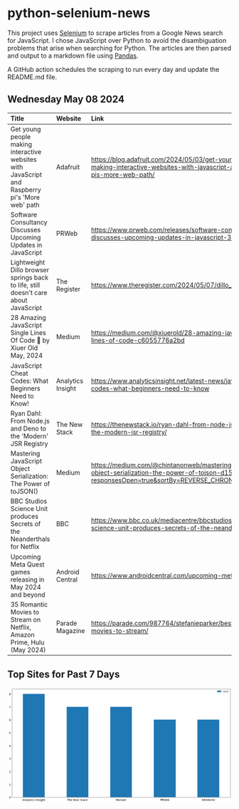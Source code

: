 # python-selenium-news

This project uses [Selenium](https://www.seleniumhq.org/) to scrape articles from a Google News search for JavaScript.
I chose JavaScript over Python to avoid the disambiguation problems that arise when searching for Python.
The articles are then parsed and output to a markdown file using [Pandas](https://pandas.pydata.org/).

A GitHub action schedules the scraping to run every day and update the README.md file.

## Wednesday May 08 2024


| Title                                                                                           | Website           | Link                                                                                                                                                |
|:------------------------------------------------------------------------------------------------|:------------------|:----------------------------------------------------------------------------------------------------------------------------------------------------|
| Get young people making interactive websites with JavaScript and Raspberry pi's 'More web' path | Adafruit          | https://blog.adafruit.com/2024/05/03/get-young-people-making-interactive-websites-with-javascript-and-raspberry-pis-more-web-path/                  |
| Software Consultancy Discusses Upcoming Updates in JavaScript                                   | PRWeb             | https://www.prweb.com/releases/software-consultancy-discusses-upcoming-updates-in-javascript-302133372.html                                         |
| Lightweight Dillo browser springs back to life, still doesn't care about JavaScript             | The Register      | https://www.theregister.com/2024/05/07/dillo_browser_v3_1/                                                                                          |
| 28 Amazing JavaScript Single Lines Of Code 🚀  by Xiuer Old  May, 2024                           | Medium            | https://medium.com/@xiuerold/28-amazing-javascript-single-lines-of-code-c6055776a2bd                                                                |
| JavaScript Cheat Codes: What Beginners Need to Know!                                            | Analytics Insight | https://www.analyticsinsight.net/latest-news/javascript-cheat-codes-what-beginners-need-to-know                                                     |
| Ryan Dahl: From Node.js and Deno to the 'Modern' JSR Registry                                   | The New Stack     | https://thenewstack.io/ryan-dahl-from-node-js-and-deno-to-the-modern-jsr-registry/                                                                  |
| Mastering JavaScript Object Serialization: The Power of toJSON()                                | Medium            | https://medium.com/@chintanonweb/mastering-javascript-object-serialization-the-power-of-tojson-d151c68770df?responsesOpen=true&sortBy=REVERSE_CHRON |
| BBC Studios Science Unit produces Secrets of the Neanderthals for Netflix                       | BBC               | https://www.bbc.co.uk/mediacentre/bbcstudios/2024/bbcstudios-science-unit-produces-secrets-of-the-neanderthals-for-netflix/                         |
| Upcoming Meta Quest games releasing in May 2024 and beyond                                      | Android Central   | https://www.androidcentral.com/upcoming-meta-quest-games                                                                                            |
| 35 Romantic Movies to Stream on Netflix, Amazon Prime, Hulu (May 2024)                          | Parade Magazine   | https://parade.com/987764/stefanieparker/best-romantic-movies-to-stream/                                                                            |
## Top Sites for Past 7 Days

![Graph of Top Sites](https://raw.githubusercontent.com/dan-mba/python-selenium-news/main/last-week.png)
